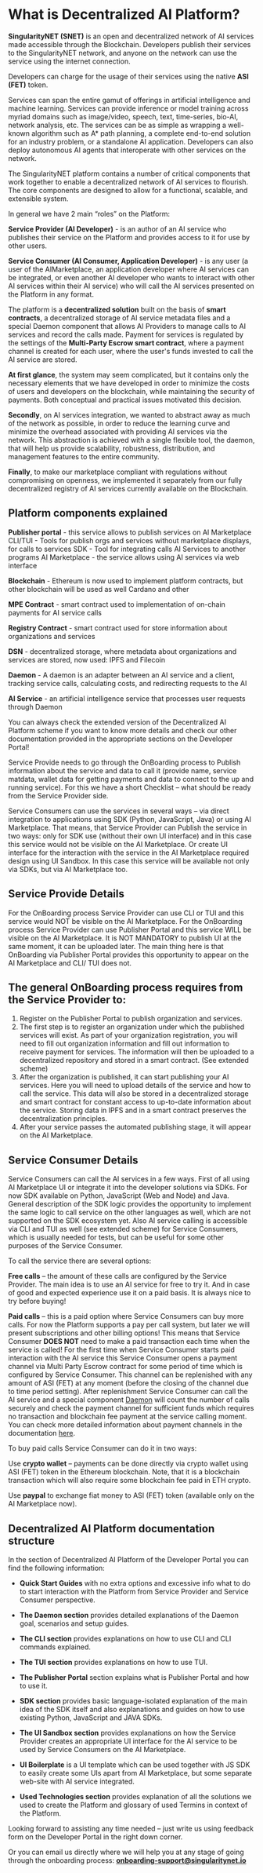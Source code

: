 # What is Decentralized AI Platform?

**SingularityNET (SNET)** is an open and decentralized network of AI services made accessible through the Blockchain. Developers publish their services to the SingularityNET network, and anyone on the network can use the service using the internet connection.

Developers can charge for the usage of their services using the native **ASI (FET)** token.

Services can span the entire gamut of offerings in artificial intelligence and machine learning. Services can provide inference or model training across myriad domains such as image/video, speech, text, time-series, bio-AI, network analysis, etc. The services can be as simple as wrapping a well-known algorithm such as A\* path planning, a complete end-to-end solution for an industry problem, or a standalone AI application. Developers can also deploy autonomous AI agents that interoperate with other services on the network.

The SingularityNET platform contains a number of critical components that work together to enable a decentralized network of AI services to flourish. The core components are designed to allow for a functional, scalable, and extensible system.

In general we have 2 main “roles” on the Platform:

<span style="font-weight: 700">Service Provider (AI Developer)</span> - is an author of an AI service who publishes their service on the Platform and provides access to it for use by other users.

<span style="font-weight: 700">Service Consumer (AI Consumer, Application Developer)</span> - is any user (a user of the AI ​​Marketplace, an application developer where AI services can be integrated, or even another AI developer who wants to interact with other AI services within their AI service) who will call the AI ​​services presented on the Platform in any format.

The platform is a **decentralized solution** built on the basis of **smart contracts**, a decentralized storage of AI service metadata files and a special Daemon component that allows AI Providers to manage calls to AI services and record the calls made. Payment for services is regulated by the settings of the **Multi-Party Escrow smart contract**, where a payment channel is created for each user, where the user's funds invested to call the AI ​​service are stored.

<span style="font-weight: 700">At first glance</span>, the system may seem complicated, but it contains only the necessary elements that we have developed in order to minimize the costs of users and developers on the blockchain, while maintaining the security of payments. Both conceptual and practical issues motivated this decision.

<span style="font-weight: 700">Secondly</span>, on AI services integration, we wanted to abstract away as much of the network as possible, in order to reduce the learning curve and minimize the overhead associated with providing AI services via the network. This abstraction is achieved with a single flexible tool, the daemon, that will help us provide scalability, robustness, distribution, and management features to the entire community.

<span style="font-weight: 700">Finally</span>, to make our marketplace compliant with regulations without compromising on openness, we implemented it separately from our fully decentralized registry of AI services currently available on the Blockchain.

## Platform components explained

<span style="font-weight: 700">Publisher portal</span> - this service allows to publish services on AI Marketplace
CLI/TUI - Tools for publish orgs and services without marketplace displays, for calls to services
SDK - Tool for integrating calls AI Services to another programs
AI Marketplace - the service allows using AI services via web interface

<span style="font-weight: 700">Blockchain</span> - Ethereum is now used to implement platform contracts, but other blockchain will be used as well Cardano and other

<span style="font-weight: 700">MPE Contract</span> - smart contract used to implementation of on-chain payments for AI service calls

<span style="font-weight: 700">Registry Contract</span> - smart contract used for store information about organizations and services

<span style="font-weight: 700">DSN</span> - decentralized storage, where metadata about organizations and services are stored, now used: IPFS and Filecoin

<span style="font-weight: 700">Daemon</span> - A daemon is an adapter between an AI service and a client, tracking service calls, calculating costs, and redirecting requests to the AI

<span style="font-weight: 700">AI Service</span> - an artificial intelligence service that processes user requests through Daemon

<ImageViewer src="/assets/images/products/AIMarketplace/Marketplace/BasicScheme.webp" alt="Basic scheme" pictureTitle="Basic scheme"/>

You can always check the extended version of the Decentralized AI Platform scheme if you want to know more details and check our other documentation provided in the appropriate sections on the Developer Portal!

<ImageViewer src="/assets/images/products/AIMarketplace/Marketplace/ExtendedScheme.webp" alt="Extended scheme" pictureTitle="Extended scheme"/>

Service Provide needs to go through the OnBoarding process to Publish information about the service and data to call it (provide name, service matdata, wallet data for getting payments and data to connect to the up and running service). For this we have a short Checklist – what should be ready from the Service Provider side.

Service Consumers can use the services in several ways – via direct integration to applications using SDK (Python, JavaScript, Java) or using AI Marketplace. That means, that Service Provider can Publish the service in two ways:
only for SDK use (without their own UI interface) and in this case this service would not be visible on the AI Marketplace.
Or create UI interface for the interaction with the service in the AI Marketplace required design using UI Sandbox. In this case this service will be available not only via SDKs, but via AI Marketplace too.

## Service Provide Details

For the OnBoarding process Service Provider can use CLI or TUI and this service would NOT be visible on the AI Marketplace.
For the OnBoarding process Service Provider can use Publisher Portal and this service WILL be visible on the AI Marketplace. It is NOT MANDATORY to publish UI at the same moment, it can be uploaded later. The main thing here is that OnBoarding via Publisher Portal provides this opportunity to appear on the AI Marketplace and CLI/ TUI does not.

## The general OnBoarding process requires from the Service Provider to:

1. Register on the Publisher Portal to publish organization and services.
2. The first step is to register an organization under which the published services will exist. As part of your organization registration, you will need to fill out organization information and fill out information to receive payment for services. The information will then be uploaded to a decentralized repository and stored in a smart contract. (See extended scheme)
3. After the organization is published, it can start publishing your AI services. Here you will need to upload details of the service and how to call the service. This data will also be stored in a decentralized storage and smart contract for constant access to up-to-date information about the service. Storing data in IPFS and in a smart contract preserves the decentralization principles.
4. After your service passes the automated publishing stage, it will appear on the AI Marketplace.

## Service Consumer Details

Service Consumers can call the AI services in a few ways. First of all using AI Marketplace UI or integrate it into the developer solutions via SDKs. For now SDK available on Python, JavaScript (Web and Node) and Java. General description of the SDK logic provides the opportunity to implement the same logic to call service on the other languages as well, which are not supported on the SDK ecosystem yet. Also AI service calling is accessible via CLI and TUI as well (see extended scheme) for Service Consumers, which is usually needed for tests, but can be useful for some other purposes of the Service Consumer.

To call the service there are several options:

<span style="font-weight: 700">Free calls</span> – the amount of these calls are configured by the Service Provider. The main idea is to use an AI service for free to try it. And in case of good and expected experience use it on a paid basis. It is always nice to try before buying!

<span style="font-weight: 700">Paid calls</span> – this is a paid option where Service Consumers can buy more calls. For now the Platform supports a pay per call system, but later we will present subscriptions and other billing options!
This means that Service Consumer <span style="font-weight: 700">DOES NOT</span> need to make a paid transaction each time when the service is called! For the first time when Service Consumer starts paid interaction with the AI service this Service Consumer opens a payment channel via Multi Party Escrow contract for some period of time which is configured by Service Consumer. This channel can be replenished with any amount of ASI (FET) at any moment (before the closing of the channel due to time period setting). After replenishment Service Consumer can call the AI service and a special component [Daemon](/docs/products/DecentralizedAIPlatform/Daemon/) will count the number of calls securely and check the payment channel for sufficient funds which requires no transaction and blockchain fee payment at the service calling moment. You can check more detailed information about payment channels in the documentation [here](/docs/products/DecentralizedAIPlatform/CoreConcepts/SmartContracts/mpe/).

To buy paid calls Service Consumer can do it in two ways:

Use <span style="font-weight: 700">crypto wallet</span> – payments can be done directly via crypto wallet using ASI (FET) token in the Ethereum blockchain. Note, that it is a blockchain transaction which will also require some blockchain fee paid in ETH crypto.

Use <span style="font-weight: 700">paypal</span> to exchange fiat money to ASI (FET) token (available only on the AI Marketplace now).

## Decentralized AI Platform documentation structure

In the section of Decentralized AI Platform of the Developer Portal you can find the following information:

-   **Quick Start Guides** with no extra options and excessive info what to do to start interaction with the Platform from Service Provider and Service Consumer perspective.

-   **The Daemon section** provides detailed explanations of the Daemon goal, scenarios and setup guides.

-   **The CLI section** provides explanations on how to use CLI and CLI commands explained.

-   **The TUI section** provides explanations on how to use TUI.

-   **The Publisher Portal** section explains what is Publisher Portal and how to use it.

-   **SDK section** provides basic language-isolated explanation of the main idea of the SDK itself and also explanations and guides on how to use existing Python, JavaScript and JAVA SDKs.

-   **The UI Sandbox section** provides explanations on how the Service Provider creates an appropriate UI interface for the AI service to be used by Service Consumers on the AI Marketplace.

-   **UI Boilerplate** is a UI template which can be used together with JS SDK to easily create some UIs apart from AI Marketplace, but some separate web-site with AI service integrated.

-   **Used Technologies section** provides explanation of all the solutions we used to create the Platform and glossary of used Termins in context of the Platform.

Looking forward to assisting any time needed – just write us using feedback form on the Developer Portal in the right down corner.

Or you can email us directly where we will help you at any stage of going through the onboarding process: **onboarding-support@singularitynet.io**
